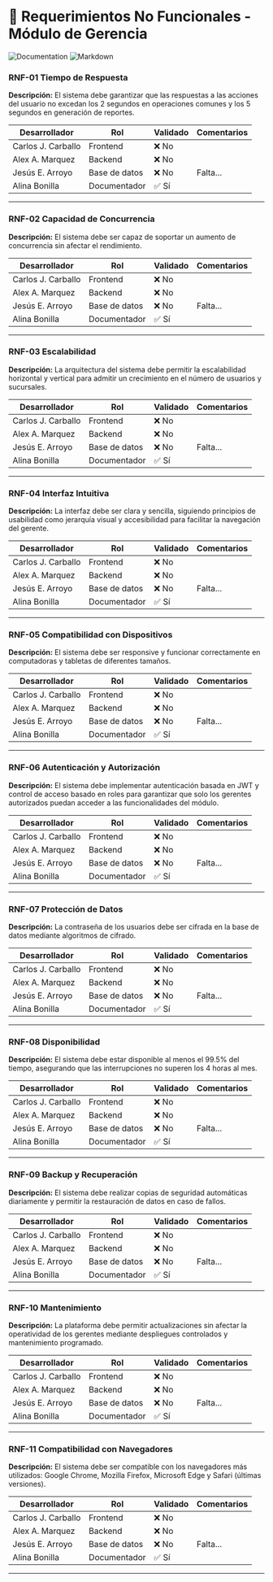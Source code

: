 # 📌 Requerimientos No Funcionales - Módulo de Gerencia 

![Documentation](https://img.shields.io/badge/Documentation-Important-orange?style=for-the-badge)
![Markdown](https://img.shields.io/badge/Markdown-000000?style=for-the-badge&logo=markdown&logoColor=white)

### RNF-01 Tiempo de Respuesta
**Descripción:** El sistema debe garantizar que las respuestas a las acciones del usuario no excedan los 2 segundos en operaciones comunes y los 5 segundos en generación de reportes.

| Desarrollador | Rol           | Validado | Comentarios |
|--------------|--------------|----------|-------------|
| Carlos J. Carballo        | Frontend     | ❌ No    |             |
| Alex A. Marquez        | Backend      | ❌ No   |             |
| Jesús E. Arroyo       | Base de datos | ❌ No    | Falta... |
| Alina Bonilla      | Documentador | ✅ Sí    |  

---

### RNF-02 Capacidad de Concurrencia
**Descripción:** El sistema debe ser capaz de soportar un aumento de concurrencia sin afectar el rendimiento.

| Desarrollador | Rol           | Validado | Comentarios |
|--------------|--------------|----------|-------------|
| Carlos J. Carballo        | Frontend     | ❌ No    |             |
| Alex A. Marquez        | Backend      | ❌ No   |             |
| Jesús E. Arroyo       | Base de datos | ❌ No    | Falta... |
| Alina Bonilla      | Documentador | ✅ Sí    |  

---

### RNF-03 Escalabilidad
**Descripción:** La arquitectura del sistema debe permitir la escalabilidad horizontal y vertical para admitir un crecimiento en el número de usuarios y sucursales.

| Desarrollador | Rol           | Validado | Comentarios |
|--------------|--------------|----------|-------------|
| Carlos J. Carballo        | Frontend     | ❌ No    |             |
| Alex A. Marquez        | Backend      | ❌ No   |             |
| Jesús E. Arroyo       | Base de datos | ❌ No    | Falta... |
| Alina Bonilla      | Documentador | ✅ Sí    |  

---

### RNF-04 Interfaz Intuitiva
**Descripción:** La interfaz debe ser clara y sencilla, siguiendo principios de usabilidad como jerarquía visual y accesibilidad para facilitar la navegación del gerente.

| Desarrollador | Rol           | Validado | Comentarios |
|--------------|--------------|----------|-------------|
| Carlos J. Carballo        | Frontend     | ❌ No    |             |
| Alex A. Marquez        | Backend      | ❌ No   |             |
| Jesús E. Arroyo       | Base de datos | ❌ No    | Falta... |
| Alina Bonilla      | Documentador | ✅ Sí    |  

---

### RNF-05 Compatibilidad con Dispositivos
**Descripción:** El sistema debe ser responsive y funcionar correctamente en computadoras y tabletas de diferentes tamaños.

| Desarrollador | Rol           | Validado | Comentarios |
|--------------|--------------|----------|-------------|
| Carlos J. Carballo        | Frontend     | ❌ No    |             |
| Alex A. Marquez        | Backend      | ❌ No   |             |
| Jesús E. Arroyo       | Base de datos | ❌ No    | Falta... |
| Alina Bonilla      | Documentador | ✅ Sí    |  

---

### RNF-06 Autenticación y Autorización
**Descripción:** El sistema debe implementar autenticación basada en JWT y control de acceso basado en roles para garantizar que solo los gerentes autorizados puedan acceder a las funcionalidades del módulo.

| Desarrollador | Rol           | Validado | Comentarios |
|--------------|--------------|----------|-------------|
| Carlos J. Carballo        | Frontend     | ❌ No    |             |
| Alex A. Marquez        | Backend      | ❌ No   |             |
| Jesús E. Arroyo       | Base de datos | ❌ No    | Falta... |
| Alina Bonilla      | Documentador | ✅ Sí    |  

---

### RNF-07 Protección de Datos
**Descripción:** La contraseña de los usuarios debe ser cifrada en la base de datos mediante algoritmos de cifrado.

| Desarrollador | Rol           | Validado | Comentarios |
|--------------|--------------|----------|-------------|
| Carlos J. Carballo        | Frontend     | ❌ No    |             |
| Alex A. Marquez        | Backend      | ❌ No   |             |
| Jesús E. Arroyo       | Base de datos | ❌ No    | Falta... |
| Alina Bonilla      | Documentador | ✅ Sí    |  

---

### RNF-08 Disponibilidad
**Descripción:** El sistema debe estar disponible al menos el 99.5% del tiempo, asegurando que las interrupciones no superen los 4 horas al mes.

| Desarrollador | Rol           | Validado | Comentarios |
|--------------|--------------|----------|-------------|
| Carlos J. Carballo        | Frontend     | ❌ No    |             |
| Alex A. Marquez        | Backend      | ❌ No   |             |
| Jesús E. Arroyo       | Base de datos | ❌ No    | Falta... |
| Alina Bonilla      | Documentador | ✅ Sí    |  

---

### RNF-09 Backup y Recuperación
**Descripción:** El sistema debe realizar copias de seguridad automáticas diariamente y permitir la restauración de datos en caso de fallos.

| Desarrollador | Rol           | Validado | Comentarios |
|--------------|--------------|----------|-------------|
| Carlos J. Carballo        | Frontend     | ❌ No    |             |
| Alex A. Marquez        | Backend      | ❌ No   |             |
| Jesús E. Arroyo       | Base de datos | ❌ No    | Falta... |
| Alina Bonilla      | Documentador | ✅ Sí    |  

---

### RNF-10 Mantenimiento
**Descripción:** La plataforma debe permitir actualizaciones sin afectar la operatividad de los gerentes mediante despliegues controlados y mantenimiento programado.

| Desarrollador | Rol           | Validado | Comentarios |
|--------------|--------------|----------|-------------|
| Carlos J. Carballo        | Frontend     | ❌ No    |             |
| Alex A. Marquez        | Backend      | ❌ No   |             |
| Jesús E. Arroyo       | Base de datos | ❌ No    | Falta... |
| Alina Bonilla      | Documentador | ✅ Sí    |  

---

### RNF-11 Compatibilidad con Navegadores
**Descripción:** El sistema debe ser compatible con los navegadores más utilizados: Google Chrome, Mozilla Firefox, Microsoft Edge y Safari (últimas versiones).

| Desarrollador | Rol           | Validado | Comentarios |
|--------------|--------------|----------|-------------|
| Carlos J. Carballo        | Frontend     | ❌ No    |             |
| Alex A. Marquez        | Backend      | ❌ No   |             |
| Jesús E. Arroyo       | Base de datos | ❌ No    | Falta... |
| Alina Bonilla      | Documentador | ✅ Sí    |  

---


